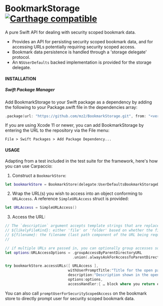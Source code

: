 # BookmarkStorage [![Carthage compatible](https://img.shields.io/badge/Carthage-compatible-4BC51D.svg?style=flat)](https://github.com/Carthage/Carthage)

A pure Swift API for dealing with security scoped bookmark data.

- Provides an API for persisting security scoped bookmark data, and for accessing URLs potentially requiring security scoped access.
- Bookmark data persistence is handled through a 'storage delegate' protocol.
- An `NSUserDefaults` backed implementation is provided for the storage delegate.

#### INSTALLATION

##### Swift Package Manager

Add BookmarkStorage to your Swift package as a dependency by adding the following to your Package.swift file in the dependencies array:

```swift
.package(url: "https://github.com/mz2/BookmarkStorage.git", from: "<version>")
```

If you are using Xcode 11 or newer, you can add BookmarkStorage by entering the URL to the repository via the File menu:

```
File > Swift Packages > Add Package Dependency...
```

#### USAGE

Adapting from a test included in the test suite for the framework, here's how you can use Carpaccio:

1. Construct a `BookmarkStore`:

```swift
let bookmarkStore = BookmarkStore(delegate:UserDefaultsBookmarkStorageDelegate())
```

2. Wrap the URL(s) you wish to access into an object conforming to `URLAccess`. A reference `SimpleURLAccess` struct is provided:

```swift
let URLAccess = SimpleURLAccess()
```

3. Access the URL:

```swift
// The `description` argument accepts template strings that are replaced automatically if encountered as a substring in the paramter value.
// ${likelyFileKind}: either 'file' or 'folder' based on whether the file is thought to be a folder or not.
// ${filename}: the filename (last path component of the URL being requested may be the containing folder or the file passed in as the URL to access)
// 

// if multiple URLs are passed in, you can optionally group accesses so only one Open dialog is shown per containing directory… and to always ask for the containing directory rather than the file itself (useful if you're going to soon need to otherwise ask the user again for other files in the same directory).
let options:URLAccessOptions = .groupAccessByParentDirectoryURL
							   .union(.alwaysAskForAccessToParentDirectory)

try bookmarkStore.accessURLs([ URLAccess ],
                             withUserPromptTitle:"Title for the open panel prompt, if own shown at all.",
                             description:"Description shown in the open dialog, if one is shown at all.",
                             options:options,
                             accessHandler:{ … block where you return either nil or an error if an error occurred …})
```

You can also call `promptUserForSecurityScopedAccess` on the bookmark store to directly prompt user for security scoped bookmark data.